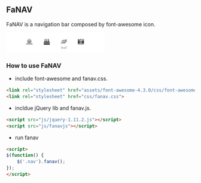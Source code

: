## FaNAV

FaNAV is a navigation bar composed by font-awesome icon.

![](https://raw.githubusercontent.com/jeanpan/fanav/master/image/demo.png)

### How to use FaNAV


* include font-awesome and fanav.css. 
```html
<link rel="stylesheet" href="assets/font-awesome-4.3.0/css/font-awesome.min.css">
<link rel="stylesheet" href="css/fanav.css">
```

* incldue jQuery lib and fanav.js.
```html
<script src="js/jquery-1.11.2.js"></script>
<script src="js/fanavjs"></script>
```

* run fanav
```html
<script>
$(function() {
    $('.nav').fanav();
});
</script>
```